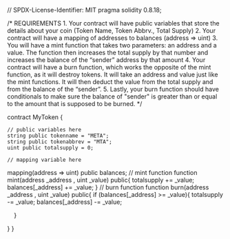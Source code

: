 // SPDX-License-Identifier: MIT
pragma solidity 0.8.18;

/*
       REQUIREMENTS
    1. Your contract will have public variables that store the details about your coin (Token Name, Token Abbrv., Total Supply)
    2. Your contract will have a mapping of addresses to balances (address => uint)
    3. You will have a mint function that takes two parameters: an address and a value. 
       The function then increases the total supply by that number and increases the balance 
       of the “sender” address by that amount
    4. Your contract will have a burn function, which works the opposite of the mint function, as it will destroy tokens. 
       It will take an address and value just like the mint functions. It will then deduct the value from the total supply 
       and from the balance of the “sender”.
    5. Lastly, your burn function should have conditionals to make sure the balance of "sender" is greater than or equal 
       to the amount that is supposed to be burned.
*/

contract MyToken {

    // public variables here
    string public tokenname = "META";
    string public tokenabbrev = "MTA";
    uint public totalsupply = 0;

    // mapping variable here
mapping(address => uint) public balances;
    // mint function
function mint(address _address , uint _value) public{
totalsupply += _value;
balances[_address] += _value;
}
    // burn function
function burn(address _address , uint _value) public{
    if (balances[_address] >= _value){
        totalsupply -= _value;
        balances[_address] -= _value;

    }

}
}
